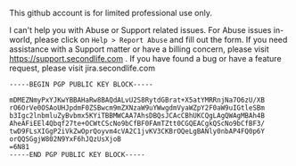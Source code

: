This github account is for limited professional use only.

I can't help you with Abuse or Support related issues. For Abuse issues in-world, please click on `Help > Report Abuse` and fill out the form. If you need assistance with a Support matter or have a billing concern, please visit https://support.secondlife.com . If you have found a bug or have a feature request, please visit jira.secondlife.com

```
-----BEGIN PGP PUBLIC KEY BLOCK-----

mDMEZNmyPxYJKwYBBAHaRw8BAQdALvU2S8RytdGBrat+X5atYMRRnjNa7O6zU/XB
rO6OrVe0OSAoUHJpdmF0ZSBwcm9mZXNzaW9uYWwgdmVyaWZpY2F0aW9uIGtleSBm
b3Igc2lnbmluZyBvbmx5KYiTBBMWCAA7AhsDBQsJCAcCBhUKCQgLAgQWAgMBAh4B
AheAFiEEl4Qbqf27te+OCWtCScNo9bCfBF0FAmTZtt0CGQEACgkQScNo9bCfBF3/
twD9FLsXIGgP2iVkZwOprQoyvm4cVA2C1jvKV3CKBrOQeLgBANly0nbAP4FQ0p6Y
orQQSGgjW802N9YxF6hJQzUsXjoB
=6N81
-----END PGP PUBLIC KEY BLOCK-----
```
